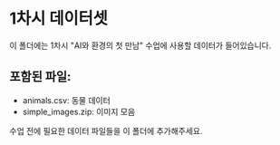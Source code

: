# 1차시 데이터셋

이 폴더에는 1차시 "AI와 환경의 첫 만남" 수업에 사용할 데이터가 들어있습니다.

## 포함된 파일:

- animals.csv: 동물 데이터
- simple_images.zip: 이미지 모음

수업 전에 필요한 데이터 파일들을 이 폴더에 추가해주세요.
